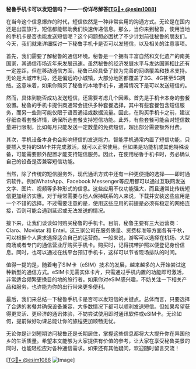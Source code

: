 **秘鲁手机卡可以发短信吗？——一份详尽解答[[TG💪+ @esim1088](https://t.me/s/esim1088)]**

在当今这个信息爆炸的时代，短信依然是一种非常实用的沟通方式。无论是在国内还是出国旅行，短信都能帮助我们快速传递信息。那么，当你来到秘鲁，使用当地的手机卡是否也能发送短信呢？这个问题想必困扰了不少计划前往秘鲁的朋友们。今天，我们就来详细探讨一下秘鲁手机卡是否可以发短信，以及相关的注意事项。

首先，我们需要了解秘鲁的通信环境。秘鲁是一个拥有丰富自然和文化遗产的南美国家，其通信市场近年来发展迅速。虽然秘鲁的经济发展水平与发达国家相比还有一定差距，但在移动通信方面，秘鲁已经具备了较为完善的网络覆盖和技术支持。无论是大城市利马，还是偏远的小城镇，大部分地区都覆盖了3G、4G甚至5G网络。这意味着，如果你购买了秘鲁的本地手机卡，通常情况下是可以发送短信的。

然而，具体到能否成功发送短信，还需要考虑几个因素。首先是手机卡本身的套餐设置。秘鲁的手机卡提供商通常会提供多种套餐选择，其中有些套餐包含短信服务，而另一些则可能仅限于语音通话或数据流量。因此，在购买手机卡之前，建议仔细查看套餐详情，确保所选套餐支持短信功能。此外，有些套餐可能会对短信数量进行限制，比如每月只能发送一定数量的免费短信，超出部分需要额外付费。

其次，手机设备本身也会影响短信的发送能力。智能手机通常内置了短信功能，只要插入支持的SIM卡并完成激活，就可以正常使用。但如果是功能机或其他特殊设备，可能需要额外配置才能支持短信服务。因此，在使用秘鲁手机卡时，务必确认自己的设备是否兼容短信功能。

当然，除了传统的短信服务外，现代通讯方式中还有一种更便捷的选择——即时通讯软件。例如WhatsApp、Facebook Messenger等应用都可以通过互联网发送文字、图片、视频等多种形式的信息。这些应用不仅功能强大，而且通常比传统短信更加经济实惠。对于经常需要与他人保持联系的人来说，下载并安装这些应用是一个不错的选择。不过需要注意的是，使用这些应用的前提是必须有稳定的网络连接，否则可能会遇到延迟或无法发送的情况。

接下来，让我们谈谈如何购买秘鲁的手机卡。目前，秘鲁主要有三大运营商：Claro、Movistar 和 Entel。这三家公司在服务质量、资费标准等方面各有千秋，可以根据个人需求选择适合自己的运营商。一般来说，游客可以选择在机场、大型商场或者专门的通信营业厅购买手机卡。购买时，记得携带护照以便登记身份信息。同时，也可以通过在线平台预订手机卡，这样可以节省现场排队的时间。

值得一提的是，随着电子SIM卡（eSIM）技术的发展，越来越多的人开始尝试这种新型的通信方式。eSIM卡无需实体卡片，只需通过手机内置的功能即可激活，非常适合频繁更换目的地的旅行者。如果你对eSIM感兴趣，不妨关注一下相关产品和服务，也许能为你的出行带来更多便利。

最后，我们来总结一下秘鲁手机卡是否可以发短信的关键点。总体而言，只要选择了合适的套餐并确保设备兼容，大多数情况下都可以顺利发送短信。但如果希望获得更灵活、更经济的通讯体验，不妨尝试使用即时通讯软件或eSIM卡。无论如何，提前做好功课总能让你的旅程更加顺畅无忧。

无论你是计划短期访问秘鲁还是长期居住，掌握这些信息都将大大提升你在异国他乡的生活质量。希望本文能够为大家提供有价值的参考，让大家在享受秘鲁美景的同时，也能轻松应对各种通信需求。如果还有其他疑问，欢迎随时留言交流！

[[TG💪+ @esim1088](https://t.me/s/esim1088) ![Image](https://i.postimg.cc/4NQfJmqS/Snipaste-2025-05-13-00-14-12.png)]